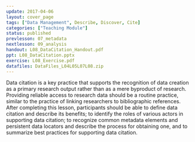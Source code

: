 ```yaml
---
update: 2017-04-06
layout: cover_page
tags: ["Data Management", Describe, Discover, Cite]
categories: ["Teaching Module"]
status: published
prevlesson: 07_metadata
nextlesson: 09_analysis
handout: L08_DataCitation_Handout.pdf
ppt: L08_DataCitation.pptx
exercise: L08_Exercise.pdf
datafiles: DataFiles_L04L05L07L08.zip 
---
```



Data citation is a key practice that supports the recognition of data creation as a primary research output rather than as a mere byproduct of research. Providing reliable access to research data should be a routine practice, similar to the practice of linking researchers to bibliographic references. After completing this lesson, participants should be able to define data citation and describe its benefits; to identify the roles of various actors in supporting data citation; to recognize common metadata elements and persistent data locators and describe the process for obtaining one, and to summarize best practices for supporting data citation.
